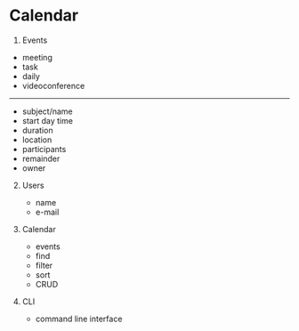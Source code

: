 # Calendar

1. Events
 - meeting
 - task
 - daily
 - videoconference
---
 - subject/name
 - start day time
 - duration
 - location
 - participants
 - remainder
 - owner

2. Users
    - name
    - e-mail

3. Calendar
    - events
    - find
    - filter
    - sort
    - CRUD
    
4. CLI
    - command line interface
   